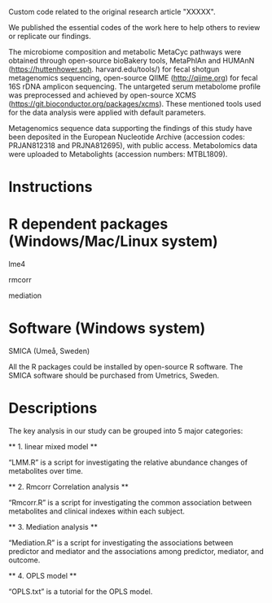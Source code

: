 Custom code related to the original research article "XXXXX". 

We published the essential codes of the work here to help others to review or replicate our findings.

The microbiome composition and metabolic MetaCyc pathways were obtained through open-source bioBakery tools, MetaPhlAn and HUMAnN (https://huttenhower.sph. harvard.edu/tools/) for fecal shotgun metagenomics sequencing, open-source QIIME (http://qiime.org) for fecal 16S rDNA amplicon sequencing. The untargeted serum metabolome profile was preprocessed and achieved by open-source XCMS (https://git.bioconductor.org/packages/xcms). These mentioned tools used for the data analysis were applied with default parameters.

Metagenomics sequence data supporting the findings of this study have been deposited in the European Nucleotide Archive (accession codes: PRJAN812318 and PRJNA812695), with public access. Metabolomics data were uploaded to Metabolights (accession numbers: MTBL1809).

# Instructions

# R dependent packages (Windows/Mac/Linux system)

lme4

rmcorr

mediation


# Software (Windows system)

SMICA (Umeå, Sweden)

All the R packages could be installed by open-source R software. The SMICA software should be purchased from Umetrics, Sweden.

# Descriptions

The key analysis in our study can be grouped into 5 major categories:

** 1. linear mixed model **

“LMM.R” is a script for investigating the relative abundance changes of metabolites over time.

** 2. Rmcorr Correlation analysis **

“Rmcorr.R” is a script for investigating the common association between metabolites and clinical indexes within each subject.

** 3. Mediation analysis **

“Mediation.R” is a script for investigating the associations between predictor and mediator and the associations among predictor, mediator, and outcome.

** 4. OPLS model **

“OPLS.txt” is a tutorial for the OPLS model.
